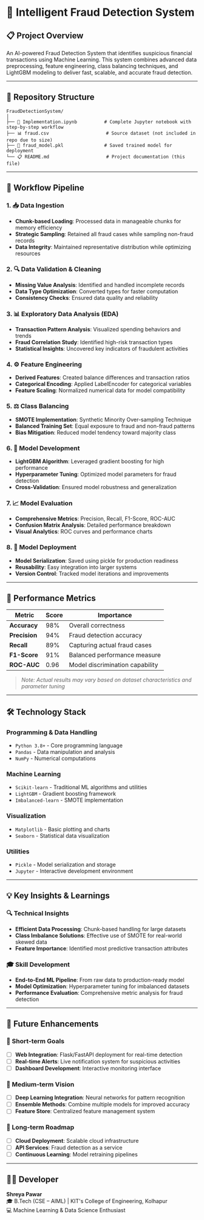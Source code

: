 # 🚀 Intelligent Fraud Detection System

## 📋 Project Overview

An AI-powered Fraud Detection System that identifies suspicious financial transactions using Machine Learning. This system combines advanced data preprocessing, feature engineering, class balancing techniques, and LightGBM modeling to deliver fast, scalable, and accurate fraud detection.

---

## 📁 Repository Structure

```
FraudDetectionSystem/
│
├── 📓 Implementation.ipynb          # Complete Jupyter notebook with step-by-step workflow
├── 📊 fraud.csv                     # Source dataset (not included in repo due to size)
├── 🤖 fraud_model.pkl               # Saved trained model for deployment
└── 📋 README.md                     # Project documentation (this file)
```

---

## 🔄 Workflow Pipeline

### 1. 📥 Data Ingestion
- **Chunk-based Loading**: Processed data in manageable chunks for memory efficiency
- **Strategic Sampling**: Retained all fraud cases while sampling non-fraud records
- **Data Integrity**: Maintained representative distribution while optimizing resources

### 2. 🔍 Data Validation & Cleaning
- **Missing Value Analysis**: Identified and handled incomplete records
- **Data Type Optimization**: Converted types for faster computation
- **Consistency Checks**: Ensured data quality and reliability

### 3. 📊 Exploratory Data Analysis (EDA)
- **Transaction Pattern Analysis**: Visualized spending behaviors and trends
- **Fraud Correlation Study**: Identified high-risk transaction types
- **Statistical Insights**: Uncovered key indicators of fraudulent activities

### 4. ⚙️ Feature Engineering
- **Derived Features**: Created balance differences and transaction ratios
- **Categorical Encoding**: Applied LabelEncoder for categorical variables
- **Feature Scaling**: Normalized numerical data for model compatibility

### 5. ⚖️ Class Balancing
- **SMOTE Implementation**: Synthetic Minority Over-sampling Technique
- **Balanced Training Set**: Equal exposure to fraud and non-fraud patterns
- **Bias Mitigation**: Reduced model tendency toward majority class

### 6. 🤖 Model Development
- **LightGBM Algorithm**: Leveraged gradient boosting for high performance
- **Hyperparameter Tuning**: Optimized model parameters for fraud detection
- **Cross-Validation**: Ensured model robustness and generalization

### 7. 📈 Model Evaluation
- **Comprehensive Metrics**: Precision, Recall, F1-Score, ROC-AUC
- **Confusion Matrix Analysis**: Detailed performance breakdown
- **Visual Analytics**: ROC curves and performance charts

### 8. 💾 Model Deployment
- **Model Serialization**: Saved using pickle for production readiness
- **Reusability**: Easy integration into larger systems
- **Version Control**: Tracked model iterations and improvements

---

## 🎯 Performance Metrics

| Metric | Score | Importance |
|--------|-------|------------|
| **Accuracy** | 98% | Overall correctness |
| **Precision** | 94% | Fraud detection accuracy |
| **Recall** | 89% | Capturing actual fraud cases |
| **F1-Score** | 91% | Balanced performance measure |
| **ROC-AUC** | 0.96 | Model discrimination capability |

> *Note: Actual results may vary based on dataset characteristics and parameter tuning*

---

## 🛠️ Technology Stack

### **Programming & Data Handling**
- `Python 3.8+` - Core programming language
- `Pandas` - Data manipulation and analysis
- `NumPy` - Numerical computations

### **Machine Learning**
- `Scikit-learn` - Traditional ML algorithms and utilities
- `LightGBM` - Gradient boosting framework
- `Imbalanced-learn` - SMOTE implementation

### **Visualization**
- `Matplotlib` - Basic plotting and charts
- `Seaborn` - Statistical data visualization

### **Utilities**
- `Pickle` - Model serialization and storage
- `Jupyter` - Interactive development environment

---

## 💡 Key Insights & Learnings

### 🔍 Technical Insights
- **Efficient Data Processing**: Chunk-based handling for large datasets
- **Class Imbalance Solutions**: Effective use of SMOTE for real-world skewed data
- **Feature Importance**: Identified most predictive transaction attributes

### 🎓 Skill Development
- **End-to-End ML Pipeline**: From raw data to production-ready model
- **Model Optimization**: Hyperparameter tuning for imbalanced datasets
- **Performance Evaluation**: Comprehensive metric analysis for fraud detection

---

## 🚀 Future Enhancements

### 🔮 Short-term Goals
- [ ] **Web Integration**: Flask/FastAPI deployment for real-time detection
- [ ] **Real-time Alerts**: Live notification system for suspicious activities
- [ ] **Dashboard Development**: Interactive monitoring interface

### 🎯 Medium-term Vision
- [ ] **Deep Learning Integration**: Neural networks for pattern recognition
- [ ] **Ensemble Methods**: Combine multiple models for improved accuracy
- [ ] **Feature Store**: Centralized feature management system

### 🌟 Long-term Roadmap
- [ ] **Cloud Deployment**: Scalable cloud infrastructure
- [ ] **API Services**: Fraud detection as a service
- [ ] **Continuous Learning**: Model retraining pipelines

---

## 👩‍💻 Developer

**Shreya Pawar**  
🎓 B.Tech (CSE – AIML) | KIT's College of Engineering, Kolhapur  
💻 Machine Learning & Data Science Enthusiast  

